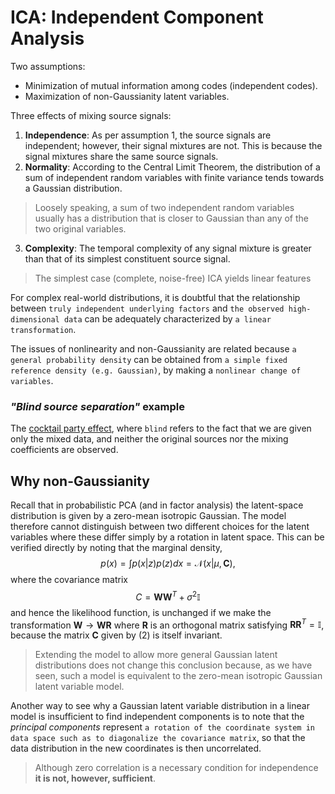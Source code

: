 # ICA: Independent Component Analysis

Two assumptions:

* Minimization of mutual information among codes (independent codes).
* Maximization of non-Gaussianity latent variables.

Three effects of mixing source signals:

1. **Independence**: As per assumption 1, the source signals are independent; however, their signal mixtures are not. This is because the signal mixtures share the same source signals.
2. **Normality**: According to the Central Limit Theorem, the distribution of a sum of independent random variables with finite variance tends towards a Gaussian distribution.
> Loosely speaking, a sum of two independent random variables usually has a distribution that is closer to Gaussian than any of the two original variables.
3. **Complexity**: The temporal complexity of any signal mixture is greater than that of its simplest constituent source signal.

> The simplest case (complete, noise-free) ICA yields linear features

For complex real-world distributions, it is doubtful that the relationship between `truly independent underlying factors` and `the observed high-dimensional data` can be adequately characterized by `a linear transformation`.

The issues of nonlinearity and non-Gaussianity are related because `a
general probability density` can be obtained from `a simple fixed reference density (e.g. Gaussian)`, by making a `nonlinear change of variables`.

### _"Blind source separation"_ example

The [cocktail party effect](https://en.wikipedia.org/wiki/Cocktail_party_effect), where `blind` refers to the fact that we are given
only the mixed data, and neither the original sources nor the mixing coefficients are observed.

## Why non-Gaussianity

Recall that in probabilistic PCA (and in factor analysis) the latent-space distribution is given by a zero-mean isotropic Gaussian. The model therefore cannot distinguish between two different choices for the latent variables where these differ simply by a rotation in latent space. This can be verified directly by noting that the marginal density,
$$
p(x) = \int p(x|z) p(z) dx = \mathcal{N}(x|\mu,\mathbf{C}) \tag{1},
$$
where the covariance matrix
$$
C = \mathbf{W}\mathbf{W}^T + \sigma^2\mathbb{I} \tag{2}
$$
and hence the likelihood function, is unchanged if we make the transformation $\mathbf{W} \rightarrow \mathbf{WR}$ where $\mathbf{R}$ is an orthogonal matrix satisfying $\mathbf{RR}^T = \mathbb{I}$, because the matrix $\mathbf{C}$ given by (2) is itself invariant.

> Extending the model to allow more general Gaussian latent distributions does not change this conclusion because, as we have seen, such a model is equivalent to the zero-mean isotropic Gaussian latent variable model.

Another way to see why a Gaussian latent variable distribution in a linear model
is insufficient to find independent components is to note that the _principal components_ represent `a rotation of the coordinate system in data space such as to diagonalize the covariance matrix`, so that the data distribution in the new coordinates is then
uncorrelated.

> Although zero correlation is a necessary condition for independence **it is not, however, sufficient**.

